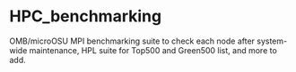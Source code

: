 # HPC_benchmarking
OMB/microOSU MPI benchmarking suite to check each node after system-wide maintenance, HPL suite for Top500 and Green500 list, and more to add.

